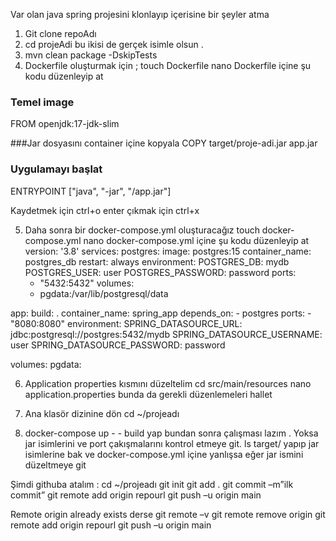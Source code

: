 Var olan java spring projesini klonlayıp içerisine bir şeyler atma 
1.	Git clone repoAdı
2.	cd projeAdi    bu ikisi de gerçek isimle olsun .
3.	mvn clean package -DskipTests
4.	Dockerfile oluşturmak için ;
touch Dockerfile 
nano Dockerfile 
 içine şu kodu  düzenleyip at
### Temel image
FROM openjdk:17-jdk-slim

 ###Jar dosyasını container içine kopyala
COPY target/proje-adi.jar app.jar

### Uygulamayı başlat
ENTRYPOINT ["java", "-jar", "/app.jar"] 

Kaydetmek için ctrl+o enter çıkmak için ctrl+x

5.	Daha sonra bir docker-compose.yml oluşturacağız
touch docker-compose.yml
nano docker-compose.yml
içine şu kodu düzenleyip at
version: '3.8'
services:
  postgres:
    image: postgres:15
    container_name: postgres_db
    restart: always
    environment:
      POSTGRES_DB: mydb
      POSTGRES_USER: user
      POSTGRES_PASSWORD: password
    ports:
      - "5432:5432"
    volumes:
      - pgdata:/var/lib/postgresql/data

  app:
    build: .
    container_name: spring_app
    depends_on:
      - postgres
    ports:
      - "8080:8080"
    environment:
      SPRING_DATASOURCE_URL: jdbc:postgresql://postgres:5432/mydb
      SPRING_DATASOURCE_USERNAME: user
      SPRING_DATASOURCE_PASSWORD: password

volumes:
  pgdata:

6.	Application properties kısmını düzeltelim
cd src/main/resources 
               nano application.properties
bunda da gerekli düzenlemeleri hallet
7.	Ana klasör dizinine dön
 cd ~/projeadı

8.	docker-compose up - - build yap 
bundan sonra çalışması lazım . Yoksa jar isimlerini ve port çakışmalarını kontrol etmeye git. 
ls target/ yapıp jar isimlerine bak ve docker-compose.yml içine yanlışsa eğer jar ismini düzeltmeye git

Şimdi githuba atalım :
cd ~/projeadı
git init
git add .
git commit –m”ilk commit”
git remote add origin repourl 
git push –u origin main 

Remote origin already exists derse
git remote –v
git remote remove origin
git remote add origin repourl
git push –u origin main 
